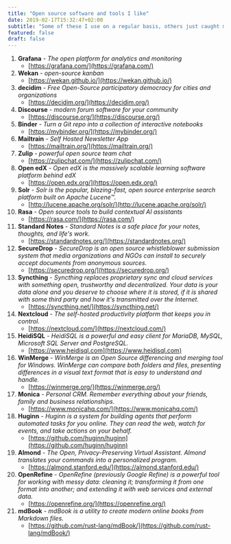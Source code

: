 ```yaml
---
title: "Open source software and tools I like"
date: 2019-02-17T15:32:47+02:00
subtitle: "Some of these I use on a regular basis, others just caught my eye and I hope to tinker with them at some point."
featured: false
draft: false
---
```


1. **Grafana** - _The open platform for analytics and monitoring_
   - [https://grafana.com/](https://grafana.com/)
2. **Wekan** - _open-source kanban_
   - [https://wekan.github.io/](https://wekan.github.io/)
3. **decidim** - _Free Open-Source participatory democracy for cities and organizations_
   - [https://decidim.org/](https://decidim.org/)
4. **Discourse** - _modern forum software for your community_
   - [https://discourse.org/](https://discourse.org/)
5. **Binder** - _Turn a Git repo into a collection of interactive notebooks_
   - [https://mybinder.org/](https://mybinder.org/)
6. **Mailtrain** - _Self Hosted Newsletter App_
   - [https://mailtrain.org/](https://mailtrain.org/)
7. **Zulip** - _powerful open source team chat_
   - [https://zulipchat.com/](https://zulipchat.com/)
8. **Open edX** - _Open edX is the massively scalable learning software platform behind edX_
   - [https://open.edx.org/](https://open.edx.org/)
9. **Solr** - _Solr is the popular, blazing-fast, open source enterprise search platform built on Apache Lucene™._
   - [http://lucene.apache.org/solr/](http://lucene.apache.org/solr/)
10. **Rasa** - _Open source tools to build contextual AI assistants_
    - [https://rasa.com/](https://rasa.com/)
11. **Standard Notes** - _Standard Notes is a safe place for your notes, thoughts, and life's work._
    - [https://standardnotes.org/](https://standardnotes.org/)
12. **SecureDrop** - _SecureDrop is an open source whistleblower submission system that media organizations and NGOs can install to securely accept documents from anonymous sources._
    - [https://securedrop.org/](https://securedrop.org/)
13. **Syncthing** - _Syncthing replaces proprietary sync and cloud services with something open, trustworthy and decentralized. Your data is your data alone and you deserve to choose where it is stored, if it is shared with some third party and how it's transmitted over the Internet._
    - [https://syncthing.net/](https://syncthing.net/)
14. **Nextcloud** - _The self-hosted productivity platform that keeps you in control._
    - [https://nextcloud.com/](https://nextcloud.com/)
15. **HeidiSQL** - _HeidiSQL is a powerful and easy client for MariaDB, MySQL, Microsoft SQL Server and PostgreSQL._
    - [https://www.heidisql.com](https://www.heidisql.com)
16. **WinMerge** - _WinMerge is an Open Source differencing and merging tool for Windows. WinMerge can compare both folders and files, presenting differences in a visual text format that is easy to understand and handle._
    - [https://winmerge.org/](https://winmerge.org/)
17. **Monica** - _Personal CRM. Remember everything about your friends, family and business relationships._
    - [https://www.monicahq.com/](https://www.monicahq.com/)
18. **Huginn** - _Huginn is a system for building agents that perform automated tasks for you online. They can read the web, watch for events, and take actions on your behalf._
    - [https://github.com/huginn/huginn](https://github.com/huginn/huginn)
19. **Almond** - _The Open, Privacy-Preserving Virtual Assistant. Almond translates your commands into a personalized program._
    - [https://almond.stanford.edu/](https://almond.stanford.edu/)
20. **OpenRefine** - _OpenRefine (previously Google Refine) is a powerful tool for working with messy data: cleaning it; transforming it from one format into another; and extending it with web services and external data._
    - [https://openrefine.org/](https://openrefine.org/)
21. **mdBook** - _mdBook is a utility to create modern online books from Markdown files._
    - [https://github.com/rust-lang/mdBook/](https://github.com/rust-lang/mdBook/)
